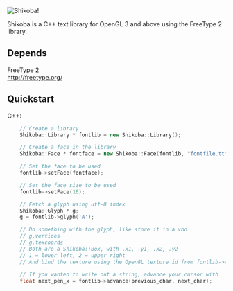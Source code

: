 ![Shikoba!](http://queatz.com/static/Shikoba.png)

Shikoba is a C++ text library for OpenGL 3 and above using the FreeType 2 library.

Depends
------

FreeType 2  
http://freetype.org/

Quickstart
---------

C++:

```c++
	// Create a library
	Shikoba::Library * fontlib = new Shikoba::Library();

	// Create a face in the library
	Shikoba::Face * fontface = new Shikoba::Face(fontlib, "fontfile.ttf");

	// Set the face to be used
	fontlib->setFace(fontface);

	// Set the face size to be used
	fontlib->setFace(16);

	// Fetch a glyph using utf-8 index
	Shikoba::Glyph * g;
	g = fontlib->glyph('A');

	// Do something with the glyph, like store it in a vbo
	// g.vertices
	// g.texcoords
	// Both are a Shikoba::Box, with .x1, .y1, .x2, .y2
	// 1 = lower left, 2 = upper right
	// And bind the texture using the OpenGL texture id from fontlib->texture()
	
	// If you wanted to write out a string, advance your cursor with
	float next_pen_x = fontlib->advance(previous_char, next_char);
```